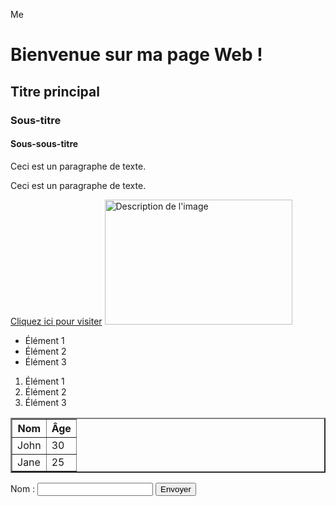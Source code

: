  Me
<!DOCTYPE html>
<html lang="fr">
  <head>
    <meta charset="UTF-8">
    <meta name="viewport" content="width=device-width, initial-scale=1.0">
    <title>Ma Première Page HTML</title>
  </head>
  <body>
    <h1>Bienvenue sur ma page Web !</h1>
	<h2>Titre principal</h2>
	<h3>Sous-titre</h3>
	<h4>Sous-sous-titre</h4>
    <p>Ceci est un paragraphe de texte.</p>
	<p>Ceci est un paragraphe de texte.</p>
	<a href="https://www.example.com">Cliquez ici pour visiter</a>
	<img src="IMG_20241118_100050.jpg" alt="Description de l'image" width="300" height="200">
	<ul>
	  <li>Élément 1</li>
	  <li>Élément 2</li>
	  <li>Élément 3</li>
	</ul>
	<ol>
	  <li>Élément 1</li>
	  <li>Élément 2</li>
	  <li>Élément 3</li>
	</ol>
	<table border="2">
	  <tr>
        <th>Nom</th>
        <th>Âge</th>
	  </tr>
	  <tr>
        <td>John</td>
        <td>30</td>
	  </tr>
	  <tr>
        <td>Jane</td>
        <td>25</td>
	  </tr>
	</table>
	<form action="/soumettre" method="POST">
	  <label for="nom">Nom :</label>
	  <input type="text" id="nom" name="nom">
	  <input type="submit" value="Envoyer">
	</form>
  </body>
</html>